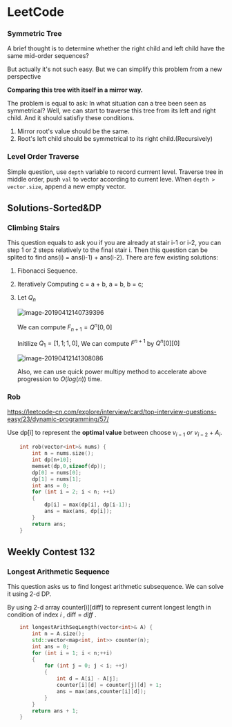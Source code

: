 # LeetCode
### Symmetric Tree

A brief thought is to determine whether the right child and left child have the same mid-order sequences?

But actually it's not such easy. But we can simplify this problem from a new perspective

**Comparing this tree with itself in a mirror way.** 

The problem is equal to ask: In what situation can a tree been seen as symmetrical? Well, we can start to traverse this tree from its left and right child. And it should satisfiy these conditions.

1. Mirror root's value should be the same.
2. Root's left child should be symmetrical to its right child.(Recursively)

### Level Order Traverse

Simple question, use `depth` variable to record currrent level. Traverse tree in middle order, push `val` to vector according to current leve.
When `depth > vector.size`, append a new empty vector.

## Solutions-Sorted&DP

### Climbing Stairs

This question equals to ask you if you are already at stair i-1 or i-2, you can step 1 or 2 steps relatively to the final stair i. Then this question can be splited to find ans(i) = ans(i-1) + ans(i-2).
There are few existing solutions:

1. Fibonacci Sequence.

2. Iteratively Computing c = a + b, a = b, b = c;

3. Let $Q_n$

   ![image-20190412140739396](https://ws2.sinaimg.cn/large/006tNc79ly1g1zthc9kjxj304j01vwea.jpg)

   We can compute $F_{n+1}=Q^n[0,0]$

   Initilize $Q_1 = [1,1;1,0]$,  We can compute $F^{n+1}$ by  $Q^n[0][0]$

   ![image-20190412141308086](https://ws1.sinaimg.cn/large/006tNc79ly1g1ztmzkzjxj30i001mq2v.jpg)

   Also, we can use quick power multipy method to accelerate above progression to $O(log(n))$ time.

### Rob

<https://leetcode-cn.com/explore/interview/card/top-interview-questions-easy/23/dynamic-programming/57/>

Use dp[i] to represent the **optimal value** between choose $v_{i-1} \ or \ v_{i-2} + A_{i}$.

```cpp
	int rob(vector<int>& nums) {
		int n = nums.size();
		int dp[n+10];
		memset(dp,0,sizeof(dp));
		dp[0] = nums[0];
		dp[1] = nums[1];
		int ans = 0;
		for (int i = 2; i < n; ++i)	
		{
			dp[i] = max(dp[i], dp[i-1]);	
			ans = max(ans, dp[i]);
		}
		return ans;
    }
```



## Weekly Contest 132

### Longest Arithmetic Sequence

This question asks us to find longest arithmetic subsequence. We can solve it using 2-d DP.

By using 2-d array counter\[i][diff] to represent current longest length in condition of index $i$ , diff = $diff$ .

```cpp
	int longestArithSeqLength(vector<int>& A) {
		int n = A.size();
		std::vector<map<int, int>> counter(n);
		int ans = 0;
		for (int i = 1; i < n;++i)
		{
			for (int j = 0; j < i; ++j)
			{
				int d = A[i] - A[j];
				counter[i][d] = counter[j][d] + 1;
				ans = max(ans,counter[i][d]);	
			}
		}
		return ans + 1;
	}
```






